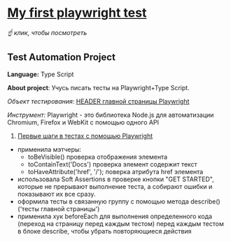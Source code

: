 # [My first playwright test](https://github.com/elenka9/playwright_1/blob/main/tests/mainPage.spec.ts)

*☝️ клик, чтобы посмотреть*


## Test Automation Project


**Language:** Type Script


**About project**: Учусь писать тесты на Playwright+Type Script.


*Объект тестирования*: [HEADER главной страницы Playwright](https://playwright.dev/)


*Инструмент:*  Playwright - это библиотека Node.js для автоматизации Chromium, Firefox и WebKit с помощью одного API


1. [Первые шаги в тестах с помощью Playwright](https://github.com/elenka9/playwright_1/blob/main/tests/mainPage.spec.ts)


- применила мэтчеры:
  - toBeVisible() проверка отображения элемента
  - toContainText('Docs') проверка элемент содержит текст
  - toHaveAttribute('href', '/'); поверка атрибута href элемента
- использовала Soft Assertions в проверке кнопки "GET STARTED", которые не прерывают выполнение теста, а собирают ошибки и показывают их все сразу.
- оформила тесты в связанную группу с помощью метода describe()  ('тесты главной страницы')
- применила хук beforeEach для выполнения определенного кода (переход на страницу перед каждым тестом) перед каждым тестом в блоке describe, чтобы убрать повторяющиеся действия
